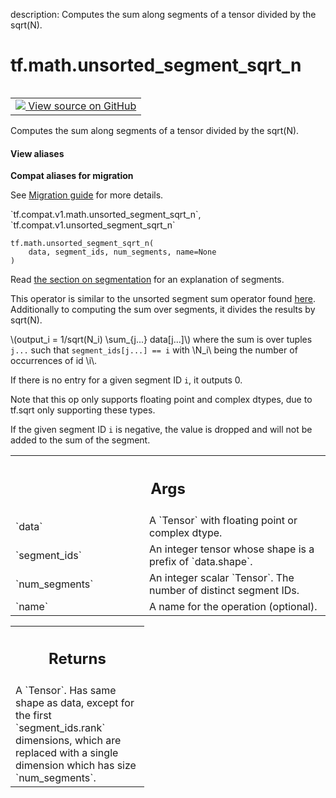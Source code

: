 description: Computes the sum along segments of a tensor divided by the sqrt(N).

<div itemscope itemtype="http://developers.google.com/ReferenceObject">
<meta itemprop="name" content="tf.math.unsorted_segment_sqrt_n" />
<meta itemprop="path" content="Stable" />
</div>

# tf.math.unsorted_segment_sqrt_n

<!-- Insert buttons and diff -->

<table class="tfo-notebook-buttons tfo-api nocontent" align="left">
<td>
  <a target="_blank" href="https://github.com/tensorflow/tensorflow/blob/r2.3/tensorflow/python/ops/math_ops.py#L3998-L4045">
    <img src="https://www.tensorflow.org/images/GitHub-Mark-32px.png" />
    View source on GitHub
  </a>
</td>
</table>



Computes the sum along segments of a tensor divided by the sqrt(N).

<section class="expandable">
  <h4 class="showalways">View aliases</h4>
  <p>
<b>Compat aliases for migration</b>
<p>See
<a href="https://www.tensorflow.org/guide/migrate">Migration guide</a> for
more details.</p>
<p>`tf.compat.v1.math.unsorted_segment_sqrt_n`, `tf.compat.v1.unsorted_segment_sqrt_n`</p>
</p>
</section>

<pre class="devsite-click-to-copy prettyprint lang-py tfo-signature-link">
<code>tf.math.unsorted_segment_sqrt_n(
    data, segment_ids, num_segments, name=None
)
</code></pre>



<!-- Placeholder for "Used in" -->

Read [the section on
segmentation](https://www.tensorflow.org/versions/r2.0/api_docs/python/tf/math#about_segmentation)
for an explanation of segments.

This operator is similar to the unsorted segment sum operator found
[here](../../../api_docs/python/math_ops.md#UnsortedSegmentSum).
Additionally to computing the sum over segments, it divides the results by
sqrt(N).

\\(output_i = 1/sqrt(N_i) \sum_{j...} data[j...]\\) where the sum is over
tuples `j...` such that `segment_ids[j...] == i` with \\N_i\\ being the
number of occurrences of id \\i\\.

If there is no entry for a given segment ID `i`, it outputs 0.

Note that this op only supports floating point and complex dtypes,
due to tf.sqrt only supporting these types.

If the given segment ID `i` is negative, the value is dropped and will not
be added to the sum of the segment.

<!-- Tabular view -->
 <table class="responsive fixed orange">
<colgroup><col width="214px"><col></colgroup>
<tr><th colspan="2"><h2 class="add-link">Args</h2></th></tr>

<tr>
<td>
`data`
</td>
<td>
A `Tensor` with floating point or complex dtype.
</td>
</tr><tr>
<td>
`segment_ids`
</td>
<td>
An integer tensor whose shape is a prefix of `data.shape`.
</td>
</tr><tr>
<td>
`num_segments`
</td>
<td>
An integer scalar `Tensor`.  The number of distinct segment
IDs.
</td>
</tr><tr>
<td>
`name`
</td>
<td>
A name for the operation (optional).
</td>
</tr>
</table>



<!-- Tabular view -->
 <table class="responsive fixed orange">
<colgroup><col width="214px"><col></colgroup>
<tr><th colspan="2"><h2 class="add-link">Returns</h2></th></tr>
<tr class="alt">
<td colspan="2">
A `Tensor`.  Has same shape as data, except for the first `segment_ids.rank`
dimensions, which are replaced with a single dimension which has size
`num_segments`.
</td>
</tr>

</table>

